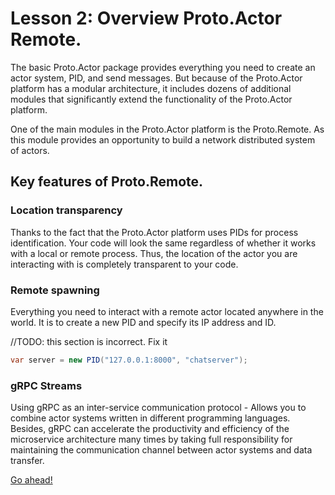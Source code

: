 # Lesson 2: Overview Proto.Actor Remote.

The basic Proto.Actor package provides everything you need to create an actor system, PID, and send messages. But because of the Proto.Actor platform has a modular architecture, it includes dozens of additional modules that significantly extend the functionality of the Proto.Actor platform.

One of the main modules in the Proto.Actor platform is the Proto.Remote. As this module provides an opportunity to build a network distributed system of actors.

## Key features of Proto.Remote.

### Location transparency 
Thanks to the fact that the Proto.Actor platform uses PIDs for process identification. Your code will look the same regardless of whether it works with a local or remote process. Thus, the location of the actor you are interacting with is completely transparent to your code.

### Remote spawning
Everything you need to interact with a remote actor located anywhere in the world. It is to create a new PID and specify its IP address and ID. 

//TODO: this section is incorrect. Fix it

  ```csharp
  var server = new PID("127.0.0.1:8000", "chatserver");
  ```

### gRPC Streams
Using gRPC as an inter-service communication protocol - Allows you to combine actor systems written in different programming languages. Besides, gRPC can accelerate the productivity and efficiency of the microservice architecture many times by taking full responsibility for maintaining the communication channel between actor systems and data transfer.

[Go ahead!](../lesson-3)
